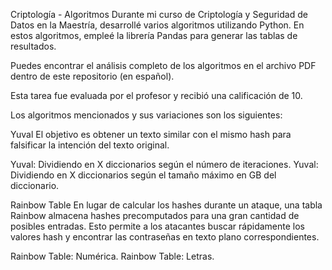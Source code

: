 Criptología - Algoritmos
Durante mi curso de Criptología y Seguridad de Datos en la Maestría, desarrollé varios algoritmos utilizando Python. En estos algoritmos, empleé la librería Pandas para generar las tablas de resultados.

Puedes encontrar el análisis completo de los algoritmos en el archivo PDF dentro de este repositorio (en español).

Esta tarea fue evaluada por el profesor y recibió una calificación de 10.

Los algoritmos mencionados y sus variaciones son los siguientes:

Yuval
El objetivo es obtener un texto similar con el mismo hash para falsificar la intención del texto original.

Yuval: Dividiendo en X diccionarios según el número de iteraciones.
Yuval: Dividiendo en X diccionarios según el tamaño máximo en GB del diccionario.

Rainbow Table
En lugar de calcular los hashes durante un ataque, una tabla Rainbow almacena hashes precomputados para una gran cantidad de posibles entradas. Esto permite a los atacantes buscar rápidamente los valores hash y encontrar las contraseñas en texto plano correspondientes.

Rainbow Table: Numérica.
Rainbow Table: Letras.
